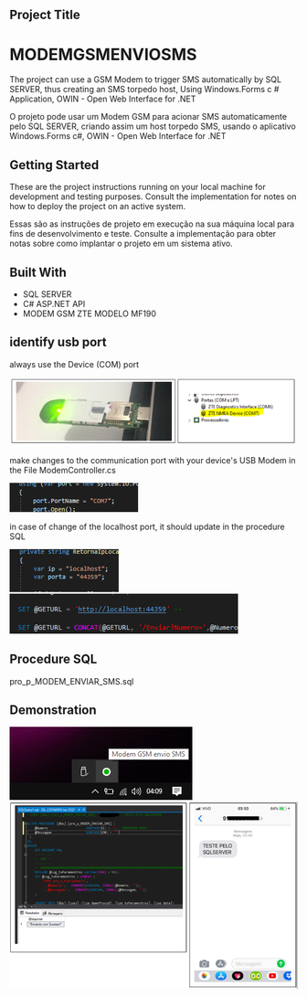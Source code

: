 

## Project Title
# MODEMGSMENVIOSMS

The project can use a GSM Modem to trigger SMS automatically by SQL SERVER, thus creating an SMS torpedo host, Using Windows.Forms c # Application, OWIN - Open Web Interface for .NET 

O projeto pode usar um Modem GSM para acionar SMS automaticamente pelo SQL SERVER, criando assim um host torpedo SMS, usando o aplicativo Windows.Forms c#, OWIN - Open Web Interface for .NET


## Getting Started

These are the project instructions running on your local machine for development and testing purposes. Consult the implementation for notes on how to deploy the project on an active system.

Essas são as instruções de projeto em execução na sua máquina local para fins de desenvolvimento e teste. Consulte a implementação para obter notas sobre como implantar o projeto em um sistema ativo.

## Built With

 - SQL SERVER
 - C# ASP.NET API
 - MODEM GSM ZTE MODELO MF190

## identify usb port
always use the Device (COM) port

![port (COM) ](https://github.com/fernand0souza/MODEMGSMENVIOSMS/blob/master/PORTA%20MODEM.PNG)

make changes to the communication port with your device's USB Modem in the File ModemController.cs

![make changes to the communication port ](https://github.com/fernand0souza/MODEMGSMENVIOSMS/blob/master/PORTA%20COM.PNG)

in case of change of the localhost port, it should update in the procedure SQL

![](https://github.com/fernand0souza/MODEMGSMENVIOSMS/blob/master/LOCALHOST.PNG)
![](https://github.com/fernand0souza/MODEMGSMENVIOSMS/blob/master/SQL%20PORTA.PNG)

## Procedure SQL
pro_p_MODEM_ENVIAR_SMS.sql


## Demonstration

![](https://github.com/fernand0souza/MODEMGSMENVIOSMS/blob/master/SOFTWARE.png)
![](https://github.com/fernand0souza/MODEMGSMENVIOSMS/blob/master/ENVIANDOPELOSQL.PNG)


